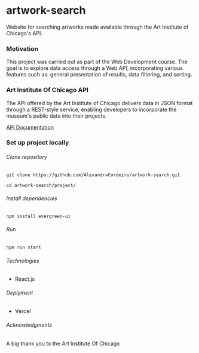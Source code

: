 # artwork-search
Website for searching artworks made available through the Art Institute of Chicago's API. 

### Motivation
This project was carried out as part of the Web Development course. The goal is to explore data access through a Web API, incorporating various features such as: general presentation of results, data filtering, and sorting.

### Art Institute Of Chicago API

The API offered by the Art Institute of Chicago delivers data in JSON format through a REST-style service, enabling developers to incorporate the museum's public data into their projects.

[API Documentation](https://api.artic.edu/docs/)

### Set up project locally

###### Clone repository
    git clone https://github.com/AlexandraCordeiro/artwork-search.git

    cd artwork-search/project/

###### Install dependencies
    npm install evergreen-ui

###### Run
    npm run start


###### Technologies
- React.js

###### Deplyment
- Vercel

###### Acknowledgments

A big thank you to the Art Institute Of Chicago

<!-- ### Web Hosting -->